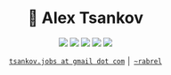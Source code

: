 
<h1 align="center">👋 Alex Tsankov</h1>

<p align="center">
  <a href="https://twitter.com/antsankov"><img src="https://img.shields.io/badge/-@antsankov-00acee?style=flat&logo=Twitter&logoColor=white" /></a>
  <a href="https://stackoverflow.com/users/2132005/alex-tsankov"><img src="https://img.shields.io/badge/-Alex_Tsankov-f48225?style=flat&logo=Stackoverflow&logoColor=white" /></a>
  <a href="https://github.com/antsankov"><img src="https://img.shields.io/badge/-antsankov-3a3a3a?style=flat&logo=GitHub&logoColor=white" /></a>
  <a href="https://antsankov.com"><img src="https://img.shields.io/badge/-antsankov.com-ff5757?style=flat&logo=ApacheSpark&logoColor=white" /></a>
  <a href="https://www.linkedin.com/in/antsankov"><img src="https://img.shields.io/badge/-antsankov-0072b1?style=flat&logo=Linkedin&logoColor=white" /></a>
</p>
  
<p align="center">
<a href="mailto:tsankov.jobs@gmail.com"><code>tsankov.jobs at gmail dot com</code></a> │ <a href="urbit.org"><code>~rabrel</code></a>
</p>

